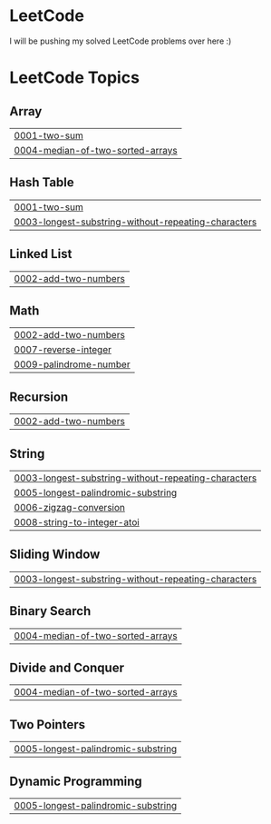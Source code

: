 # LeetCode
I will be pushing my solved LeetCode problems over here :)

<!---LeetCode Topics Start-->
# LeetCode Topics
## Array
|  |
| ------- |
| [0001-two-sum](https://github.com/luffy-2606/LeetCode/tree/master/0001-two-sum) |
| [0004-median-of-two-sorted-arrays](https://github.com/luffy-2606/LeetCode/tree/master/0004-median-of-two-sorted-arrays) |
## Hash Table
|  |
| ------- |
| [0001-two-sum](https://github.com/luffy-2606/LeetCode/tree/master/0001-two-sum) |
| [0003-longest-substring-without-repeating-characters](https://github.com/luffy-2606/LeetCode/tree/master/0003-longest-substring-without-repeating-characters) |
## Linked List
|  |
| ------- |
| [0002-add-two-numbers](https://github.com/luffy-2606/LeetCode/tree/master/0002-add-two-numbers) |
## Math
|  |
| ------- |
| [0002-add-two-numbers](https://github.com/luffy-2606/LeetCode/tree/master/0002-add-two-numbers) |
| [0007-reverse-integer](https://github.com/luffy-2606/LeetCode/tree/master/0007-reverse-integer) |
| [0009-palindrome-number](https://github.com/luffy-2606/LeetCode/tree/master/0009-palindrome-number) |
## Recursion
|  |
| ------- |
| [0002-add-two-numbers](https://github.com/luffy-2606/LeetCode/tree/master/0002-add-two-numbers) |
## String
|  |
| ------- |
| [0003-longest-substring-without-repeating-characters](https://github.com/luffy-2606/LeetCode/tree/master/0003-longest-substring-without-repeating-characters) |
| [0005-longest-palindromic-substring](https://github.com/luffy-2606/LeetCode/tree/master/0005-longest-palindromic-substring) |
| [0006-zigzag-conversion](https://github.com/luffy-2606/LeetCode/tree/master/0006-zigzag-conversion) |
| [0008-string-to-integer-atoi](https://github.com/luffy-2606/LeetCode/tree/master/0008-string-to-integer-atoi) |
## Sliding Window
|  |
| ------- |
| [0003-longest-substring-without-repeating-characters](https://github.com/luffy-2606/LeetCode/tree/master/0003-longest-substring-without-repeating-characters) |
## Binary Search
|  |
| ------- |
| [0004-median-of-two-sorted-arrays](https://github.com/luffy-2606/LeetCode/tree/master/0004-median-of-two-sorted-arrays) |
## Divide and Conquer
|  |
| ------- |
| [0004-median-of-two-sorted-arrays](https://github.com/luffy-2606/LeetCode/tree/master/0004-median-of-two-sorted-arrays) |
## Two Pointers
|  |
| ------- |
| [0005-longest-palindromic-substring](https://github.com/luffy-2606/LeetCode/tree/master/0005-longest-palindromic-substring) |
## Dynamic Programming
|  |
| ------- |
| [0005-longest-palindromic-substring](https://github.com/luffy-2606/LeetCode/tree/master/0005-longest-palindromic-substring) |
<!---LeetCode Topics End-->